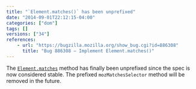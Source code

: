 ```yaml
---
title: "`Element.matches()` has been unprefixed"
date: "2014-09-01T22:12:15-04:00"
categories: ["dom"]
tags: []
versions: ["34"]
references:
    - url: "https://bugzilla.mozilla.org/show_bug.cgi?id=886308"
      title: "Bug 886308 – Implement Element.matches()"
---
```

The [`Element.matches`](https://developer.mozilla.org/docs/Web/API/Element.matches) method has finally been unprefixed since the spec is now considered stable. The prefixed `mozMatchesSelector` method will be removed in the future.
